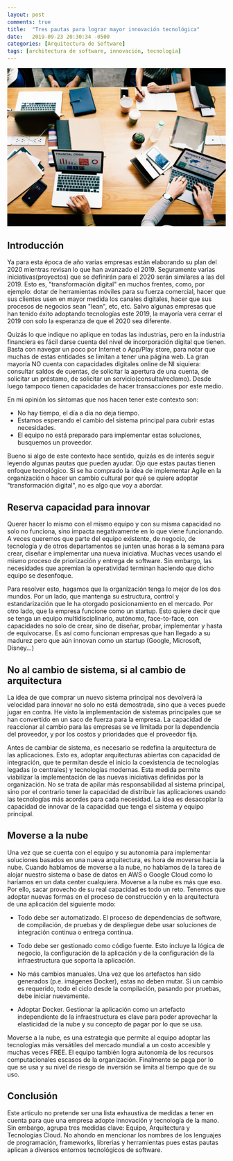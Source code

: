 ```yaml
---
layout: post
comments: true
title:  "Tres pautas para lograr mayor innovación tecnológica"
date:   2019-09-23 20:30:34 -0500
categories: [Arquitectura de Software]
tags: [architectura de software, innovación, tecnología]
---
```

![imagen intro](/assets/2019-09-23-Tres-pautas-innovacion-tecnologica/pexels-photo-1496191.jpeg)

## Introducción
Ya para esta época de año varias empresas están elaborando su plan del 2020 mientras revisan lo que han avanzado el 2019. Seguramente varias iniciativas(proyectos) que se definirán para el 2020 serán similares a las del 2019. Esto es, "transformación digital" en muchos frentes, como, por ejemplo: dotar de herramientas móviles para su fuerza comercial, hacer que sus clientes usen en mayor medida los canales digitales, hacer que sus procesos de negocios sean "lean", etc, etc. Salvo algunas empresas que han tenido éxito adoptando tecnologías este 2019, la mayoría vera cerrar el 2019 con solo la esperanza de que el 2020 sea diferente.

Quizás lo que indique no aplique en todas las industrias, pero en la industria financiera es fácil darse cuenta del nivel de incorporación digital que tienen. Basta con navegar un poco por Internet o App/Play store, para notar que muchas de estas entidades se limitan a tener una página web. La gran mayoría NO cuenta con capacidades digitales online de NI siquiera: consultar saldos de cuentas, de solicitar la apertura de una cuenta, de solicitar un préstamo, de solicitar un servicio(consulta/reclamo). Desde luego tampoco tienen capacidades de hacer transacciones por este medio.


En mi opinión los síntomas que nos hacen tener este contexto son:
* No hay tiempo, el día a día no deja tiempo.
* Estamos esperando el cambio del sistema principal para cubrir estas necesidades.
* El equipo no está preparado para implementar estas soluciones, busquemos un proveedor.

Bueno si algo de este contexto hace sentido, quizás es de interés seguir leyendo algunas pautas que pueden ayudar. Ojo que estas pautas tienen enfoque tecnológico. Si se ha comprado la idea de implementar Agile en la organización o hacer un cambio cultural por qué se quiere adoptar "transformación digital", no es algo que voy a abordar.


## Reserva capacidad para innovar
Querer hacer lo mismo con el mismo equipo y con su misma capacidad no solo no funciona, sino impacta negativamente en lo que viene funcionando. A veces queremos que parte del equipo existente, de negocio, de tecnología y de otros departamentos se junten unas horas a la semana para crear, diseñar e implementar una nueva iniciativa. Muchas veces usando el mismo proceso de priorización y entrega de software. Sin embargo, las necesidades que apremian la operatividad terminan haciendo que dicho equipo se desenfoque.

Para resolver esto, hagamos que la organización tenga lo mejor de los dos mundos. Por un lado, que mantenga su estructura, control y estandarización que le ha otorgado posicionamiento en el mercado. Por otro lado, que la empresa funcione como un startup. Esto quiere decir que se tenga un equipo multidisciplinario, autónomo, face-to-face, con capacidades no solo de crear, sino de diseñar, probar, implementar y hasta de equivocarse. Es así como funcionan empresas que han llegado a su madurez pero que aún innovan como un startup (Google, Microsoft, Disney...)



## No al cambio de sistema, si al cambio de arquitectura
La idea de que comprar un nuevo sistema principal nos devolverá la velocidad para innovar no solo no está demostrada, sino que a veces puede jugar en contra. He visto la implementación de sistemas principales que se han convertido en un saco de fuerza para la empresa. La capacidad de reaccionar al cambio para las empresas se ve limitada por la dependencia del proveedor, y por los costos y prioridades que el proveedor fija.

Antes de cambiar de sistema, es necesario se redefina la arquitectura de las aplicaciones. Esto es, adoptar arquitecturas abiertas con capacidad de integración, que te permitan desde el inicio la coexistencia de tecnologías legadas (o centrales) y tecnologías modernas. Esta medida permite viabilizar la implementación de las nuevas iniciativas definidas por la organización. No se trata de apilar más responsabilidad al sistema principal, sino por el contrario tener la capacidad de distribuir las aplicaciones usando las tecnologías más acordes para cada necesidad. La idea es desacoplar la capacidad de innovar de la capacidad que tenga el sistema y equipo principal.


## Moverse a la nube
Una vez que se cuenta con el equipo y su autonomía para implementar soluciones basados en una nueva arquitectura, es hora de moverse hacia la nube. Cuando hablamos de moverse a la nube, no hablamos de la tarea de alojar nuestro sistema o base de datos en AWS o Google Cloud como lo haríamos en un data center cualquiera. Moverse a la nube es más que eso. Por ello, sacar provecho de su real capacidad es todo un reto. Tenemos que adoptar nuevas formas en el proceso de construcción y en la arquitectura de una aplicación del siguiente modo:

* Todo debe ser automatizado. El proceso de dependencias de software, de compilación, de pruebas y de despliegue debe usar soluciones de integración continua o entrega continua.

* Todo debe ser gestionado como código fuente. Esto incluye la lógica de negocio, la configuración de la aplicación y de la configuración de la infraestructura que soporta la aplicación.

* No más cambios manuales. Una vez que los artefactos han sido generados (p.e. imágenes Docker), estas no deben mutar. Si un cambio es requerido, todo el ciclo desde la compilación, pasando por pruebas, debe iniciar nuevamente.

* Adoptar Docker. Gestionar la aplicación como un artefacto independiente de la infraestructura es clave para poder aprovechar la elasticidad de la nube y su concepto de pagar por lo que se usa.

Moverse a la nube, es una estrategia que permite al equipo adoptar las tecnologías más versátiles del mercado mundial a un costo accesible y muchas veces FREE. El equipo también logra autonomía de los recursos computacionales escasos de la organización. Finalmente se paga por lo que se usa y su nivel de riesgo de inversión se limita al tiempo que de su uso.


## Conclusión
Este articulo no pretende ser una lista exhaustiva de medidas a tener en cuenta para que una empresa adopte innovación y tecnología de la mano. Sin embargo, agrupa tres medidas clave: Equipo, Arquitectura y Tecnologías Cloud. No ahondo en mencionar los nombres de los lenguajes de programación, frameworks, librerias y herramientas pues estas pautas aplican a diversos entornos tecnológicos de software.






